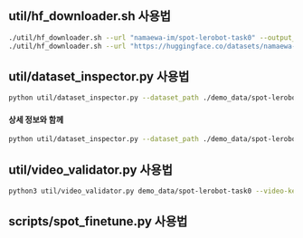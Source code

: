 ## util/hf_downloader.sh 사용법
```bash
./util/hf_downloader.sh --url "namaewa-im/spot-lerobot-task0" --output_dir "./demo_data"
./util/hf_downloader.sh --url "https://huggingface.co/datasets/namaewa-im/spot-lerobot-task0" --output_dir "./demo_data"
```

## util/dataset_inspector.py 사용법
```bash
python util/dataset_inspector.py --dataset_path ./demo_data/spot-lerobot-task0
```
#### 상세 정보와 함께
```bash
python util/dataset_inspector.py --dataset_path ./demo_data/spot-lerobot-task0 --verbose
```

## util/video_validator.py 사용법
```bash
python3 util/video_validator.py demo_data/spot-lerobot-task0 --video-key ego_view --backend opencv
```

## scripts/spot_finetune.py 사용법
